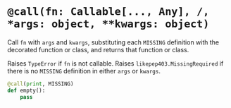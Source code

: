 # `@call(fn: Callable[..., Any], /, *args: object, **kwargs: object)`

Call `fn` with `args` and `kwargs`, substituting each `MISSING` definition with
the decorated function or class, and returns that function or class.

Raises `TypeError` if `fn` is not callable.
Raises `likepep403.MissingRequired` if there is no `MISSING` definition in
either `args` or `kwargs`.

```py
@call(print, MISSING)
def empty():
    pass
```
